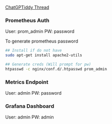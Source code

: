[ChatGPTiddy Thread](https://chatgpt.com/share/e0ab1cc3-5eef-4743-9620-f51fccf4e6d0)

### Prometheus Auth
User: prom_admin
PW: password

To generate prometheus password
```bash
## Install if do not have
sudo apt-get install apache2-utils

## Generate creds (Will prompt for pw)
htpasswd -c nginx/conf.d/.htpasswd prom_admin
```

### Metrics Endpoint
User: admin
PW: password

### Grafana Dashboard
User: admin
PW: admin